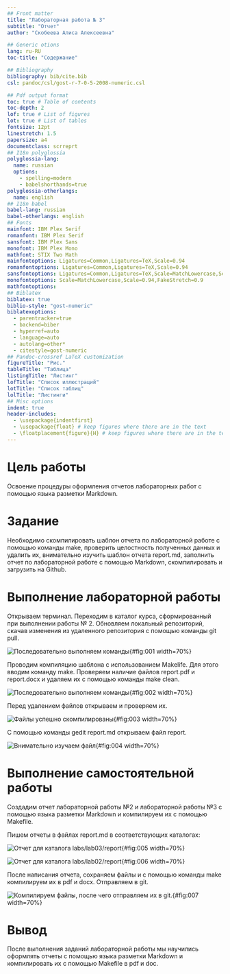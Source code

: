 ```yaml
---
## Front matter
title: "Лабораторная работа № 3"
subtitle: "Отчет"
author: "Скобеева Алиса Алексеевна"

## Generic otions
lang: ru-RU
toc-title: "Содержание"

## Bibliography
bibliography: bib/cite.bib
csl: pandoc/csl/gost-r-7-0-5-2008-numeric.csl

## Pdf output format
toc: true # Table of contents
toc-depth: 2
lof: true # List of figures
lot: true # List of tables
fontsize: 12pt
linestretch: 1.5
papersize: a4
documentclass: scrreprt
## I18n polyglossia
polyglossia-lang:
  name: russian
  options:
	- spelling=modern
	- babelshorthands=true
polyglossia-otherlangs:
  name: english
## I18n babel
babel-lang: russian
babel-otherlangs: english
## Fonts
mainfont: IBM Plex Serif
romanfont: IBM Plex Serif
sansfont: IBM Plex Sans
monofont: IBM Plex Mono
mathfont: STIX Two Math
mainfontoptions: Ligatures=Common,Ligatures=TeX,Scale=0.94
romanfontoptions: Ligatures=Common,Ligatures=TeX,Scale=0.94
sansfontoptions: Ligatures=Common,Ligatures=TeX,Scale=MatchLowercase,Scale=0.94
monofontoptions: Scale=MatchLowercase,Scale=0.94,FakeStretch=0.9
mathfontoptions:
## Biblatex
biblatex: true
biblio-style: "gost-numeric"
biblatexoptions:
  - parentracker=true
  - backend=biber
  - hyperref=auto
  - language=auto
  - autolang=other*
  - citestyle=gost-numeric
## Pandoc-crossref LaTeX customization
figureTitle: "Рис."
tableTitle: "Таблица"
listingTitle: "Листинг"
lofTitle: "Список иллюстраций"
lotTitle: "Список таблиц"
lolTitle: "Листинги"
## Misc options
indent: true
header-includes:
  - \usepackage{indentfirst}
  - \usepackage{float} # keep figures where there are in the text
  - \floatplacement{figure}{H} # keep figures where there are in the text
---
```


# Цель работы

Освоение процедуры оформления отчетов лабораторных работ с помощью языка разметки Markdown.

# Задание

Необходимо скомпилировать шаблон отчета по лабораторной работе с помощью команды make, проверить целостность полученных данных и удалить их, внимательно изучить шаблон отчета report.md, заполнить отчет по лабораторной работе с помощью Markdown, скомпилировать и загрузить на Github.


# Выполнение лабораторной работы

Открываем терминал. Переходим в каталог курса, сформированный при выполнении работы № 2. Обновляем локальный репозиторий, скачав изменения из удаленного репозитория с помощью команды git pull.

![Последовательно выполняем команды](image/1.jpg){#fig:001 width=70%}

Проводим компиляцию шаблона с использованием Makelife. Для этого вводим команду make. Проверяем наличие файлов report.pdf и report.docx и удаляем их с помощью команды make clean. 

![Последовательно выполняем команды](image/2.jpg){#fig:002 width=70%}

Перед удалением файлов открываем и проверяем их.

![Файлы успешно скомпилированы](image/3.jpg){#fig:003 width=70%}

С помощью команды gedit report.md открываем файл report.

![Внимательно изучаем файл](image/4.jpg){#fig:004 width=70%}

# Выполнение самостоятельной работы

Создадим отчет лабораторной работы №2 и лабораторной работы №3 с помощью языка разметки Markdown и компилируем их с помощью Makefile.

Пишем отчеты в файлах report.md в соответствующих каталогах:

![Отчет для каталога labs/lab03/report](image/5.jpg){#fig:005 width=70%}

![Отчет для каталога labs/lab02/report](image/6.jpg){#fig:006 width=70%}

После написания отчета, сохраняем файлы и с помощью команды make компилируем их в pdf и docx. Отправляем в git.

![Компилируем файлы, после чего отправляем их в git.](image/7.jpg){#fig:007 width=70%}

# Вывод

После выполнения заданий лабораторной работы мы научились оформлять отчеты с помощью языка разметки Markdown и компилировать их с помощью Makefile в pdf и doc.


